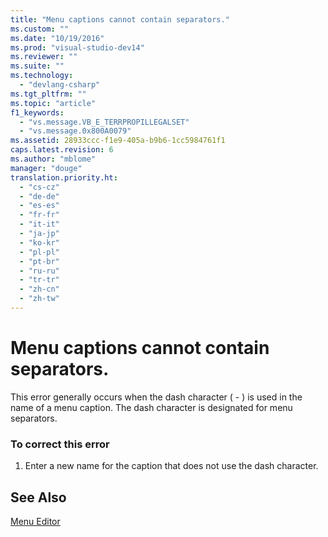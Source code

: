 ```yaml
---
title: "Menu captions cannot contain separators."
ms.custom: ""
ms.date: "10/19/2016"
ms.prod: "visual-studio-dev14"
ms.reviewer: ""
ms.suite: ""
ms.technology: 
  - "devlang-csharp"
ms.tgt_pltfrm: ""
ms.topic: "article"
f1_keywords: 
  - "vs.message.VB_E_TERRPROPILLEGALSET"
  - "vs.message.0x800A0079"
ms.assetid: 28933ccc-f1e9-405a-b9b6-1cc5984761f1
caps.latest.revision: 6
ms.author: "mblome"
manager: "douge"
translation.priority.ht: 
  - "cs-cz"
  - "de-de"
  - "es-es"
  - "fr-fr"
  - "it-it"
  - "ja-jp"
  - "ko-kr"
  - "pl-pl"
  - "pt-br"
  - "ru-ru"
  - "tr-tr"
  - "zh-cn"
  - "zh-tw"
---
```

# Menu captions cannot contain separators.
This error generally occurs when the dash character ( - ) is used in the name of a menu caption. The dash character is designated for menu separators.  
  
### To correct this error  
  
1.  Enter a new name for the caption that does not use the dash character.  
  
## See Also  
 [Menu Editor](../Topic/Menu%20Editor.md)